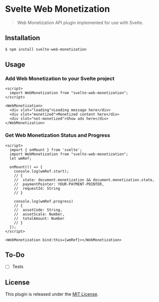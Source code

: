 # Svelte Web Monetization

> Web Monetization API plugin implemented for use with Svelte.

## Installation

```bash
$ npm install svelte-web-monetization
```

## Usage

### Add Web Monetization to your Svelte project

```svelte
<script>
  import WebMonetization from "svelte-web-monetization";
</script>

<WebMonetization>
  <div slot="loading">Loading message here</div>
  <div slot="monetized">Monetized content here</div>
  <div slot="not-monetized">Show ads here</div>
</WebMonetization>
```

### Get Web Monetization Status and Progress

```svelte
<script>
  import { onMount } from 'svelte';
  import WebMonetization from "svelte-web-monetization";
  let wmRef;

  onMount(() => {
    console.log(wmRef.start);
    // {
    //  state: document.monetization && document.monetization.state,
    //  paymentPointer: YOUR-PAYMENT-POINTER,
    //  requestId: String
	// }

	console.log(wmRef.progress)
	// {
	// 	assetCode: String,
	// 	assetScale: Number,
	// 	totalAmount: Number
	// }
  });
</script>

<WebMonetization bind:this={wmRef}></WebMonetization>
```

## To-Do

- [ ] Tests

## License

This plugin is released under the [MIT License](LICENSE.md).
